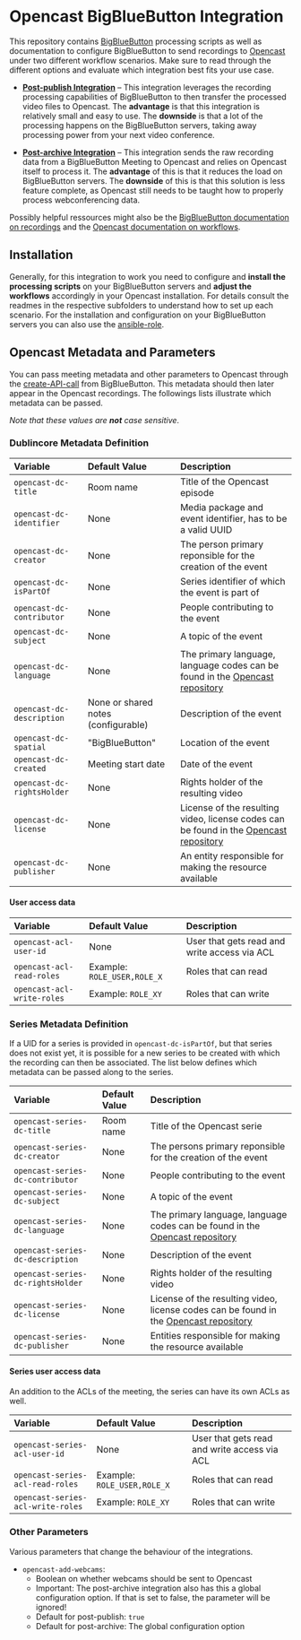 # Opencast BigBlueButton Integration

This repository contains [BigBlueButton](https://bigbluebutton.org/) processing scripts as well as documentation
to configure BigBlueButton to send recordings to [Opencast](https://opencast.org/) under two different workflow scenarios.
Make sure to read through the different options and evaluate which integration best fits your use case.

- **[Post-publish Integration](post-publish)** – This integration leverages the recording processing capabilities of BigBlueButton to then transfer the processed video files to Opencast.
The **advantage** is that this integration is relatively small and easy to use.
The **downside** is that a lot of the processing happens on the BigBlueButton servers, taking away processing power from your next video conference.

- **[Post-archive Integration](post-archive)** – This integration sends the raw recording data from a BigBlueButton Meeting to Opencast and relies on Opencast itself to process it.
The **advantage** of this is that it reduces the load on BigBlueButton servers.
The **downside** of this is that this solution is less feature complete, as Opencast still needs to be taught how to properly process webconferencing data.

Possibly helpful ressources might also be the [BigBlueButton documentation on recordings](https://docs.bigbluebutton.org/dev/recording.html)
and the [Opencast documentation on workflows](https://docs.opencast.org/develop/admin/#configuration/workflow/).

## Installation

Generally, for this integration to work you need to configure and **install the processing scripts** on your BigBlueButton servers
and **adjust the workflows** accordingly in your Opencast installation.
For details consult the readmes in the respective subfolders to understand how to set up each scenario.
For the installation and configuration on your BigBlueButton servers you can also use the [ansible-role](https://galaxy.ansible.com/elan/bbb_opencast_integration).

## Opencast Metadata and Parameters

You can pass meeting metadata and other parameters to Opencast through the [create-API-call](https://docs.bigbluebutton.org/dev/api.html#create) from BigBlueButton.
This metadata should then later appear in the Opencast recordings.
The followings lists illustrate which metadata can be passed.

*Note that these values are **not** case sensitive*.

### Dublincore Metadata Definition

| Variable | Default Value | Description |
|:--|:--|:--|
| `opencast-dc-title` | Room name | Title of the Opencast episode |
| `opencast-dc-identifier` | None | Media package and event identifier, has to be a valid UUID |
| `opencast-dc-creator` | None | The person primary reponsible for the creation of the event |
| `opencast-dc-isPartOf` | None | Series identifier of which the event is part of |
| `opencast-dc-contributor` | None | People contributing to the event |
| `opencast-dc-subject` | None | A topic of the event |
| `opencast-dc-language` | None | The primary language, language codes can be found in the [Opencast repository](https://github.com/opencast/opencast/blob/develop/etc/listproviders/languages.properties) |
| `opencast-dc-description` | None or shared notes (configurable) | Description of the event |
| `opencast-dc-spatial` | "BigBlueButton" | Location of the event |
| `opencast-dc-created` | Meeting start date | Date of the event |
| `opencast-dc-rightsHolder` | None | Rights holder of the resulting video |
| `opencast-dc-license` | None | License of the resulting video, license codes can be found in the [Opencast repository](https://github.com/opencast/opencast/blob/develop/etc/listproviders/licenses.properties) |
| `opencast-dc-publisher` | None | An entity responsible for making the resource available |

#### User access data

| Variable | Default Value | Description |
|:--|:--|:--|
| `opencast-acl-user-id` | None | User that gets read and write access via ACL |
| `opencast-acl-read-roles` | Example: `ROLE_USER,ROLE_X` | Roles that can read |
| `opencast-acl-write-roles` | Example: `ROLE_XY` | Roles that can write |

### Series Metadata Definition

If a UID for a series is provided in `opencast-dc-isPartOf`, but that series does not exist yet, it is possible for a new series to be created with which the recording can then be associated. The list below defines which metadata can be passed along to the series.

| Variable | Default Value | Description |
|:--|:--|:--|
| `opencast-series-dc-title` | Room name | Title of the Opencast serie |
| `opencast-series-dc-creator` | None | The persons primary reponsible for the creation of the event |
| `opencast-series-dc-contributor` | None | People contributing to the event |
| `opencast-series-dc-subject` | None | A topic of the event |
| `opencast-series-dc-language` | None | The primary language, language codes can be found in the [Opencast repository](https://github.com/opencast/opencast/blob/develop/etc/listproviders/languages.properties) |
| `opencast-series-dc-description` | None | Description of the event |
| `opencast-series-dc-rightsHolder` | None | Rights holder of the resulting video |
| `opencast-series-dc-license` | None | License of the resulting video, license codes can be found in the [Opencast repository](https://github.com/opencast/opencast/blob/develop/etc/listproviders/licenses.properties) |
| `opencast-series-dc-publisher` | None | Entities responsible for making the resource available |

#### Series user access data

An addition to the ACLs of the meeting, the series can have its own ACLs as well.

| Variable | Default Value | Description |
|:--|:--|:--|
| `opencast-series-acl-user-id` | None | User that gets read and write access via ACL |
| `opencast-series-acl-read-roles` | Example: `ROLE_USER,ROLE_X` | Roles that can read |
| `opencast-series-acl-write-roles` | Example: `ROLE_XY` | Roles that can write |

### Other Parameters

Various parameters that change the behaviour of the integrations.

- `opencast-add-webcams`:
  - Boolean on whether webcams should be sent to Opencast
  - Important: The post-archive integration also has this a global configuration option. If that is set to false, the parameter will be ignored!
  - Default for post-publish: `true`
  - Default for post-archive: The global configuration option
